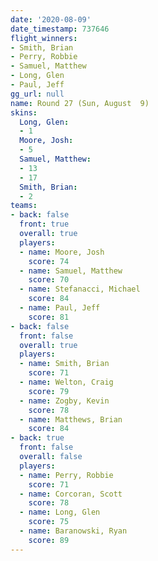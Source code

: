 ```yaml
---
date: '2020-08-09'
date_timestamp: 737646
flight_winners:
- Smith, Brian
- Perry, Robbie
- Samuel, Matthew
- Long, Glen
- Paul, Jeff
gg_url: null
name: Round 27 (Sun, August  9)
skins:
  Long, Glen:
  - 1
  Moore, Josh:
  - 5
  Samuel, Matthew:
  - 13
  - 17
  Smith, Brian:
  - 2
teams:
- back: false
  front: true
  overall: true
  players:
  - name: Moore, Josh
    score: 74
  - name: Samuel, Matthew
    score: 70
  - name: Stefanacci, Michael
    score: 84
  - name: Paul, Jeff
    score: 81
- back: false
  front: false
  overall: true
  players:
  - name: Smith, Brian
    score: 71
  - name: Welton, Craig
    score: 79
  - name: Zogby, Kevin
    score: 78
  - name: Matthews, Brian
    score: 84
- back: true
  front: false
  overall: false
  players:
  - name: Perry, Robbie
    score: 71
  - name: Corcoran, Scott
    score: 78
  - name: Long, Glen
    score: 75
  - name: Baranowski, Ryan
    score: 89
---
```

